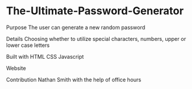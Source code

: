 # The-Ultimate-Password-Generator

Purpose
The user can generate a new random password

Details
Choosing whether to utilize special characters, numbers, upper or lower case letters

Built with
HTML
CSS
Javascript

Website

Contribution
Nathan Smith with the help of office hours
